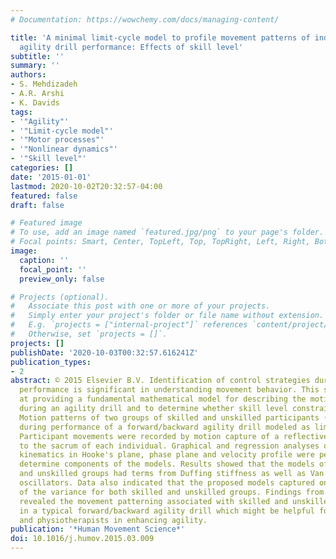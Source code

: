 ```yaml
---
# Documentation: https://wowchemy.com/docs/managing-content/

title: 'A minimal limit-cycle model to profile movement patterns of individuals during
  agility drill performance: Effects of skill level'
subtitle: ''
summary: ''
authors:
- S. Mehdizadeh
- A.R. Arshi
- K. Davids
tags:
- '"Agility"'
- '"Limit-cycle model"'
- '"Motor processes"'
- '"Nonlinear dynamics"'
- '"Skill level"'
categories: []
date: '2015-01-01'
lastmod: 2020-10-02T20:32:57-04:00
featured: false
draft: false

# Featured image
# To use, add an image named `featured.jpg/png` to your page's folder.
# Focal points: Smart, Center, TopLeft, Top, TopRight, Left, Right, BottomLeft, Bottom, BottomRight.
image:
  caption: ''
  focal_point: ''
  preview_only: false

# Projects (optional).
#   Associate this post with one or more of your projects.
#   Simply enter your project's folder or file name without extension.
#   E.g. `projects = ["internal-project"]` references `content/project/deep-learning/index.md`.
#   Otherwise, set `projects = []`.
projects: []
publishDate: '2020-10-03T00:32:57.616241Z'
publication_types:
- 2
abstract: © 2015 Elsevier B.V. Identification of control strategies during agility
  performance is significant in understanding movement behavior. This study aimed
  at providing a fundamental mathematical model for describing the motion of participants
  during an agility drill and to determine whether skill level constrained model components.
  Motion patterns of two groups of skilled and unskilled participants (n= 8 in each)
  during performance of a forward/backward agility drill modeled as limit-cycles.
  Participant movements were recorded by motion capture of a reflective marker attached
  to the sacrum of each individual. Graphical and regression analyses of movement
  kinematics in Hooke's plane, phase plane and velocity profile were performed to
  determine components of the models. Results showed that the models of both skilled
  and unskilled groups had terms from Duffing stiffness as well as Van der Pol damping
  oscillators. Data also indicated that the proposed models captured on average 97%
  of the variance for both skilled and unskilled groups. Findings from this study
  revealed the movement patterning associated with skilled and unskilled performance
  in a typical forward/backward agility drill which might be helpful for trainers
  and physiotherapists in enhancing agility.
publication: '*Human Movement Science*'
doi: 10.1016/j.humov.2015.03.009
---
```

